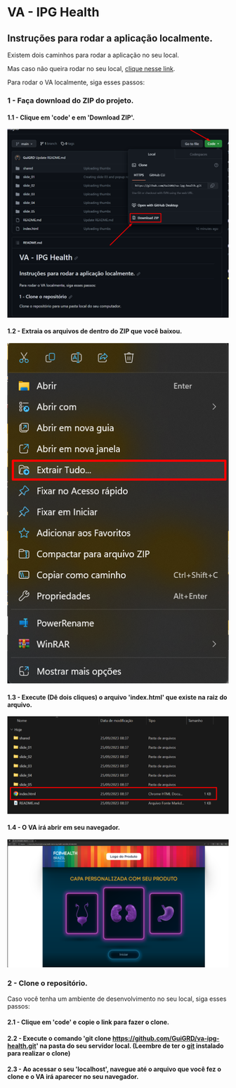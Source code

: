# VA - IPG Health

## Instruções para rodar a aplicação localmente.

  Existem dois caminhos para rodar a aplicação no seu local.

  Mas caso não queira rodar no seu local, [clique nesse link](https://va-ipg-health.vercel.app/).

  Para rodar o VA localmente, siga esses passos:

### 1 - Faça download do ZIP do projeto.

  #### 1.1 - Clique em 'code' e em 'Download ZIP'.
  <img src="/instructions/step-1.png">
  
  #### 1.2 - Extraia os arquivos de dentro do ZIP que você baixou.
  <img src="/instructions/step-2.png">
  
  #### 1.3 - Execute (Dê dois cliques) o arquivo 'index.html' que existe na raiz do arquivo.
  <img src="/instructions/step-3.png">
  
  #### 1.4 - O VA irá abrir em seu navegador.
  <img src="/instructions/step-4.png">

### 2 - Clone o repositório.
  Caso você tenha um ambiente de desenvolvimento no seu local, siga esses passos:

  #### 2.1 - Clique em 'code' e copie o link para fazer o clone.

  #### 2.2 - Execute o comando 'git clone https://github.com/GuiGRD/va-ipg-health.git' na pasta do seu servidor local. (Leembre de ter o [git](https://git-scm.com/downloads) instalado para realizar o clone)

  #### 2.3 - Ao acessar o seu 'localhost', navegue até o arquivo que você fez o clone e o VA irá aparecer no seu navegador.

